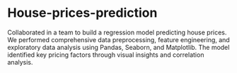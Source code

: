 # House-prices-prediction

Collaborated in a team to build a regression model predicting house prices. We performed comprehensive data preprocessing, feature engineering, and exploratory data analysis using Pandas, Seaborn, and Matplotlib. The model identified key pricing factors through visual insights and correlation analysis.
